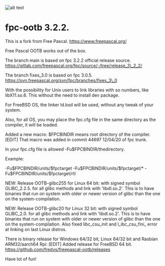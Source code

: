 ![alt text](https://github.com/fredvs/attach/assets/3421249/04c74be5-c40f-4f6f-9908-e57e7f6e3d21)

# fpc-ootb 3.2.2.

This is a fork from Free Pascal. https://www.freepascal.org/

Free Pascal OOTB works out of the box.

The branch main is based on fpc 3.2.2 official release source.
https://gitlab.com/freepascal.org/fpc/source/-/tree/release_3\_2_2/

The branch fixes_3.0 is based on fpc 3.0.5.
https://svn.freepascal.org/svn/fpc/branches/fixes_3\_0

With the possibility for Unix users to link libraries with so numbers,
like libX11.so.6. This without the need to install dev package.

For FreeBSD OS, the linker ld.bsd will be used, without any tweak of
your system.

Also, for all OS, you may place the fpc.cfg file in the same directory
as the compiler, it will be loaded.

Added a new macro: \$FPCBINDIR means root directory of the compiler.
\[EDIT\] That macro was added in commit 44697 12/04/20 of fpc trunk.

In your fpc.cfg file is allowed -Fu\$FPCBINDIR/thedirectory.

Example:

-Fu\$FPCBINDIR/units/\$fpctarget -Fu\$FPCBINDIR/units/\$fpctarget/\*
-Fu\$FPCBINDIR/units/\$fpctarget/rtl

NEW: Release OOTB-glibc255 for Linux 64 bit: with signed symbol
GLIBC_2.2.5. for all glibc methods and link with \'libdl.so.2\'. This is
to have binaries that run on system with older or newer version of glibc
than the one on the system-compilation.

NEW: Release OOTB-glibc20 for Linux 32 bit: with signed symbol
GLIBC_2.0. for all glibc methods and link with \'libdl.so.2\'. This is
to have binaries that run on system with older or newer version of glibc
than the one on the system-compilation. Also fixed libc_csu_init and
l_ibc_csu_fini\_ error at linking on last Linux distros.

There is binary release for Windows 64/32 bit, Linux 64/32 bit and
Rasbian ARM32/aarch64 Rpi: \[EDIT\] Added release for FreeBSD 64 bit.
https://github.com/fredvs/freepascal-ootb/releases

Have lot of fun!
